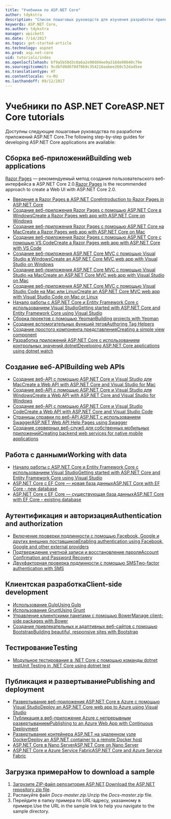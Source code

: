 ```yaml
---
title: "Учебники по ASP.NET Core"
author: tdykstra
description: "Список пошаговых руководств для изучения разработки приложений ASP.NET Core."
keywords: ASP.NET Core,
ms.author: tdykstra
manager: wpickett
ms.date: 7/14/2017
ms.topic: get-started-article
ms.technology: aspnet
ms.prod: asp.net-core
uid: tutorials/index
ms.openlocfilehash: bf9a5b58d3c0a6a2e90dd4ee9a316de90640c79e
ms.sourcegitcommit: 9cdbfd0d670d70b9c354216aabee260c52dad5ee
ms.translationtype: HT
ms.contentlocale: ru-RU
ms.lasthandoff: 09/12/2017
---
```

# <a name="aspnet-core-tutorials"></a><span data-ttu-id="dddcc-104">Учебники по ASP.NET Core</span><span class="sxs-lookup"><span data-stu-id="dddcc-104">ASP.NET Core tutorials</span></span>

<span data-ttu-id="dddcc-105">Доступны следующие пошаговые руководства по разработке приложений ASP.NET Core.</span><span class="sxs-lookup"><span data-stu-id="dddcc-105">The following step-by-step guides for developing ASP.NET Core applications are available:</span></span>

## <a name="building-web-applications"></a><span data-ttu-id="dddcc-106">Сборка веб-приложений</span><span class="sxs-lookup"><span data-stu-id="dddcc-106">Building web applications</span></span>

<span data-ttu-id="dddcc-107">[Razor Pages](xref:mvc/razor-pages/index) — рекомендуемый метод создания пользовательского веб-интерфейса в ASP.NET Core 2.0.</span><span class="sxs-lookup"><span data-stu-id="dddcc-107">[Razor Pages](xref:mvc/razor-pages/index) is the recommended approach to create a Web UI with ASP.NET Core 2.0.</span></span>

* [<span data-ttu-id="dddcc-108">Введение в Razor Pages в ASP.NET Core</span><span class="sxs-lookup"><span data-stu-id="dddcc-108">Introduction to Razor Pages in ASP.NET Core</span></span>](xref:mvc/razor-pages/index)
* [<span data-ttu-id="dddcc-109">Создание веб-приложения Razor Pages с помощью ASP.NET Core в Windows</span><span class="sxs-lookup"><span data-stu-id="dddcc-109">Create a Razor Pages web app with ASP.NET Core on Windows</span></span>](xref:tutorials/razor-pages/index)
* [<span data-ttu-id="dddcc-110">Создание веб-приложения Razor Pages с помощью ASP.NET Core на Mac</span><span class="sxs-lookup"><span data-stu-id="dddcc-110">Create a Razor Pages web app with ASP.NET Core on Mac</span></span>](xref:tutorials/razor-pages-mac/index)  
* [<span data-ttu-id="dddcc-111">Создание веб-приложения Razor Pages с помощью ASP.NET Core с помощью VS Code</span><span class="sxs-lookup"><span data-stu-id="dddcc-111">Create a Razor Pages web app with ASP.NET Core with VS Code</span></span>](xref:tutorials/razor-pages-vsc/index) 
* [<span data-ttu-id="dddcc-112">Создание веб-приложения ASP.NET Core MVC с помощью Visual Studio в Windows</span><span class="sxs-lookup"><span data-stu-id="dddcc-112">Create an ASP.NET Core MVC web app with Visual Studio on Windows</span></span>](first-mvc-app/index.md)
* [<span data-ttu-id="dddcc-113">Создание веб-приложения ASP.NET Core MVC с помощью Visual Studio на Mac</span><span class="sxs-lookup"><span data-stu-id="dddcc-113">Create an ASP.NET Core MVC web app with Visual Studio on Mac</span></span>](first-mvc-app-mac/index.md)
* [<span data-ttu-id="dddcc-114">Создание веб-приложения ASP.NET Core MVC с помощью Visual Studio Code на Mac или Linux</span><span class="sxs-lookup"><span data-stu-id="dddcc-114">Create an ASP.NET Core MVC web app with Visual Studio Code on Mac or Linux </span></span>](first-mvc-app-xplat/index.md)
* [<span data-ttu-id="dddcc-115">Начало работы с ASP.NET Core и Entity Framework Core с использованием Visual Studio</span><span class="sxs-lookup"><span data-stu-id="dddcc-115">Getting started with ASP.NET Core and Entity Framework Core using Visual Studio</span></span>](../data/ef-mvc/index.md)
* [<span data-ttu-id="dddcc-116">Сборка проектов с помощью Yeoman</span><span class="sxs-lookup"><span data-stu-id="dddcc-116">Building projects with Yeoman</span></span>](../client-side/yeoman.md)
* [<span data-ttu-id="dddcc-117">Создание вспомогательных функций тегов</span><span class="sxs-lookup"><span data-stu-id="dddcc-117">Authoring Tag Helpers</span></span>](../mvc/views/tag-helpers/authoring.md)
* [<span data-ttu-id="dddcc-118">Создание простого компонента представления</span><span class="sxs-lookup"><span data-stu-id="dddcc-118">Creating a simple view component</span></span>](../mvc/views/view-components.md#walkthrough-creating-a-simple-view-component)
* [<span data-ttu-id="dddcc-119">Разработка приложений ASP.NET Core с использованием контрольных значений dotnet</span><span class="sxs-lookup"><span data-stu-id="dddcc-119">Developing ASP.NET Core applications using dotnet watch</span></span>](dotnet-watch.md)

## <a name="building-web-apis"></a><span data-ttu-id="dddcc-120">Создание веб-API</span><span class="sxs-lookup"><span data-stu-id="dddcc-120">Building web APIs</span></span>
* [<span data-ttu-id="dddcc-121">Создание веб-API с помощью ASP.NET Core и Visual Studio для Mac</span><span class="sxs-lookup"><span data-stu-id="dddcc-121">Create a Web API with ASP.NET Core and Visual Studio for Mac</span></span>](xref:tutorials/first-web-api-mac)
* [<span data-ttu-id="dddcc-122">Создание веб-API с помощью ASP.NET Core и Visual Studio для Windows</span><span class="sxs-lookup"><span data-stu-id="dddcc-122">Create a Web API with ASP.NET Core and Visual Studio for Windows</span></span>](first-web-api.md)
* [<span data-ttu-id="dddcc-123">Создание веб-API с помощью ASP.NET Core и Visual Studio Code</span><span class="sxs-lookup"><span data-stu-id="dddcc-123">Create a Web API with ASP.NET Core and Visual Studio Code</span></span>](web-api-vsc.md)
* [<span data-ttu-id="dddcc-124">Страницы справки по веб-API ASP.NET с использованием Swagger</span><span class="sxs-lookup"><span data-stu-id="dddcc-124">ASP.NET Web API Help Pages using Swagger</span></span>](web-api-help-pages-using-swagger.md)
* [<span data-ttu-id="dddcc-125">Создание серверных веб-служб для собственных мобильных приложений</span><span class="sxs-lookup"><span data-stu-id="dddcc-125">Creating backend web services for native mobile applications</span></span>](../mobile/native-mobile-backend.md)

## <a name="working-with-data"></a><span data-ttu-id="dddcc-126">Работа с данными</span><span class="sxs-lookup"><span data-stu-id="dddcc-126">Working with data</span></span>
* [<span data-ttu-id="dddcc-127">Начало работы с ASP.NET Core и Entity Framework Core с использованием Visual Studio</span><span class="sxs-lookup"><span data-stu-id="dddcc-127">Getting started with ASP.NET Core and Entity Framework Core using Visual Studio</span></span>](../data/ef-mvc/index.md)
* [<span data-ttu-id="dddcc-128">ASP.NET Core с EF Core — новая база данных</span><span class="sxs-lookup"><span data-stu-id="dddcc-128">ASP.NET Core with EF Core - new database</span></span>](https://docs.microsoft.com/ef/core/get-started/aspnetcore/new-db)
* [<span data-ttu-id="dddcc-129">ASP.NET Core с EF Core — существующая база данных</span><span class="sxs-lookup"><span data-stu-id="dddcc-129">ASP.NET Core with EF Core - existing database</span></span>](https://docs.microsoft.com/ef/core/get-started/aspnetcore/existing-db)

## <a name="authentication-and-authorization"></a><span data-ttu-id="dddcc-130">Аутентификация и авторизация</span><span class="sxs-lookup"><span data-stu-id="dddcc-130">Authentication and authorization</span></span>
* [<span data-ttu-id="dddcc-131">Включение проверки подлинности с помощью Facebook, Google и других внешних поставщиков</span><span class="sxs-lookup"><span data-stu-id="dddcc-131">Enabling authentication using Facebook, Google and other external providers</span></span>](../security/authentication/social/index.md)
* [<span data-ttu-id="dddcc-132">Подтверждение учетной записи и восстановление пароля</span><span class="sxs-lookup"><span data-stu-id="dddcc-132">Account Confirmation and Password Recovery</span></span>](../security/authentication/accconfirm.md)
* [<span data-ttu-id="dddcc-133">Двухфакторная проверка подлинности с помощью SMS</span><span class="sxs-lookup"><span data-stu-id="dddcc-133">Two-factor authentication with SMS</span></span>](../security/authentication/2fa.md)

## <a name="client-side-development"></a><span data-ttu-id="dddcc-134">Клиентская разработка</span><span class="sxs-lookup"><span data-stu-id="dddcc-134">Client-side development</span></span>
* [<span data-ttu-id="dddcc-135">Использование Gulp</span><span class="sxs-lookup"><span data-stu-id="dddcc-135">Using Gulp</span></span>](../client-side/using-gulp.md)
* [<span data-ttu-id="dddcc-136">Использование Grunt</span><span class="sxs-lookup"><span data-stu-id="dddcc-136">Using Grunt</span></span>](../client-side/using-grunt.md)
* [<span data-ttu-id="dddcc-137">Управление клиентскими пакетами с помощью Bower</span><span class="sxs-lookup"><span data-stu-id="dddcc-137">Manage client-side packages with Bower</span></span>](../client-side/bower.md)
* [<span data-ttu-id="dddcc-138">Создание привлекательных и адаптивных веб-сайтов с помощью Bootstrap</span><span class="sxs-lookup"><span data-stu-id="dddcc-138">Building beautiful, responsive sites with Bootstrap</span></span>](../client-side/bootstrap.md)

## <a name="testing"></a><span data-ttu-id="dddcc-139">Тестирование</span><span class="sxs-lookup"><span data-stu-id="dddcc-139">Testing</span></span>
* [<span data-ttu-id="dddcc-140">Модульное тестирование в .NET Core с помощью команды dotnet test</span><span class="sxs-lookup"><span data-stu-id="dddcc-140">Unit Testing in .NET Core using dotnet test</span></span>](https://docs.microsoft.com/dotnet/articles/core/testing/unit-testing-with-dotnet-test)

## <a name="publishing-and-deployment"></a><span data-ttu-id="dddcc-141">Публикация и развертывание</span><span class="sxs-lookup"><span data-stu-id="dddcc-141">Publishing and deployment</span></span>
* [<span data-ttu-id="dddcc-142">Развертывание веб-приложения ASP.NET Core в Azure с помощью Visual Studio</span><span class="sxs-lookup"><span data-stu-id="dddcc-142">Deploy an ASP.NET Core web app to Azure using Visual Studio</span></span>](publish-to-azure-webapp-using-vs.md)
* [<span data-ttu-id="dddcc-143">Публикация в веб-приложение Azure с непрерывным развертыванием</span><span class="sxs-lookup"><span data-stu-id="dddcc-143">Publishing to an Azure Web App with Continuous Deployment</span></span>](../publishing/azure-continuous-deployment.md)
* [<span data-ttu-id="dddcc-144">Развертывание контейнера ASP.NET на удаленном узле Docker</span><span class="sxs-lookup"><span data-stu-id="dddcc-144">Deploy an ASP.NET container to a remote Docker host</span></span>](https://docs.microsoft.com/azure/vs-azure-tools-docker-hosting-web-apps-in-docker)
* [<span data-ttu-id="dddcc-145">ASP.NET Core в Nano Server</span><span class="sxs-lookup"><span data-stu-id="dddcc-145">ASP.NET Core on Nano Server</span></span>](nano-server.md)
* [<span data-ttu-id="dddcc-146">ASP.NET Core и Azure Service Fabric</span><span class="sxs-lookup"><span data-stu-id="dddcc-146">ASP.NET Core and Azure Service Fabric</span></span>](https://docs.microsoft.com/azure/service-fabric/service-fabric-add-a-web-frontend)

<a name="download"></a> 
## <a name="how-to-download-a-sample"></a><span data-ttu-id="dddcc-147">Загрузка примера</span><span class="sxs-lookup"><span data-stu-id="dddcc-147">How to download a sample</span></span>
1. <span data-ttu-id="dddcc-148">[Загрузите ZIP-файл репозитория ASP.NET](https://codeload.github.com/aspnet/Docs/zip/master).</span><span class="sxs-lookup"><span data-stu-id="dddcc-148">[Download the ASP.NET repository zip file](https://codeload.github.com/aspnet/Docs/zip/master).</span></span>
1. <span data-ttu-id="dddcc-149">Распакуйте файл *Docs-master.zip*.</span><span class="sxs-lookup"><span data-stu-id="dddcc-149">Unzip the *Docs-master.zip* file.</span></span>
1. <span data-ttu-id="dddcc-150">Перейдите в папку примера по URL-адресу, указанному в примере.</span><span class="sxs-lookup"><span data-stu-id="dddcc-150">Use the URL in the sample link to help you navigate to the sample directory.</span></span> 
